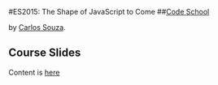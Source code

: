 #ES2015: The Shape of JavaScript to Come
##[Code School](http://www.codeschool.com)

by [Carlos Souza](https://twitter.com/caike).


## Course Slides

Content is [here](http://courseware.codeschool.com/es2015-the-shape-of-javascript-to-come/all-levels.pdf)